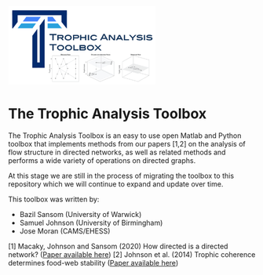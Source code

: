 <img src="TAT_logo.png" width="300"/>

# The Trophic Analysis Toolbox

The Trophic Analysis Toolbox is an easy to use open Matlab and Python toolbox that implements methods from our papers [1,2] on the analysis of 
flow structure in directed networks, as well as related methods and performs a wide variety of operations on directed graphs.

At this stage we are still in the process of migrating the toolbox to this repository which we will continue to expand and update
over time.

This toolbox was written by:
- Bazil Sansom (University of Warwick)
- Samuel Johnson (University of Birmingham)
- Jose Moran (CAMS/EHESS)

[1] Macaky, Johnson and Sansom (2020) How directed is a directed network? ([Paper available here](https://www.rebuildingmacroeconomics.ac.uk/how-directed-is-a-directed-network))
[2] Johnson et al. (2014) Trophic coherence determines food-web stability  ([Paper available here](https://www.pnas.org/content/111/50/17923))
